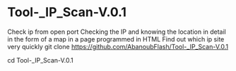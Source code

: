 # Tool-_IP_Scan-V.0.1
Check ip from open port Checking the IP and knowing the location in detail in the form of a map in a page programmed in HTML Find out which ip site very quickly
git clone https://github.com/AbanoubFlash/Tool-_IP_Scan-V.0.1 

cd Tool-_IP_Scan-V.0.1
